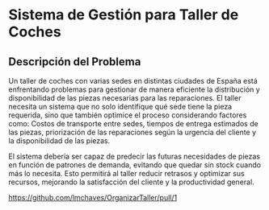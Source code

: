 # Sistema de Gestión para Taller de Coches

## Descripción del Problema
Un taller de coches con varias sedes en distintas ciudades de España está enfrentando problemas para gestionar de manera eficiente la distribución y disponibilidad de las piezas necesarias para las reparaciones. El taller necesita un sistema que no solo identifique qué sede tiene la pieza requerida, sino que también optimice el proceso considerando factores como:
Costos de transporte entre sedes,
tiempos de entrega estimados de las piezas,
priorización de las reparaciones según la urgencia del cliente y la disponibilidad de las piezas.

El sistema debería ser capaz de predecir las futuras necesidades de piezas en función de patrones de demanda, evitando que quedar sin stock cuando más lo necesita. Esto permitirá al taller reducir retrasos y optimizar sus recursos, mejorando la satisfacción del cliente y la productividad general.


https://github.com/lmchaves/OrganizarTaller/pull/1
